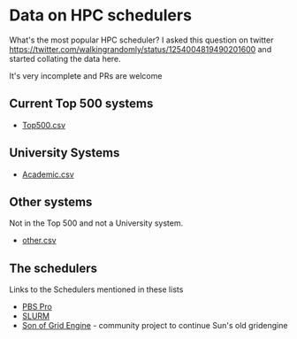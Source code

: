 # Data on HPC schedulers

What's the most popular HPC scheduler?  I asked this question on twitter https://twitter.com/walkingrandomly/status/1254004819490201600 and started collating the data here.  

It's very incomplete and PRs are welcome

## Current Top 500 systems

* [Top500.csv](./top500.csv)

## University Systems

* [Academic.csv](./academic.csv)

## Other systems

Not in the Top 500 and not a University system.

* [other.csv](./other.csv)

## The schedulers

Links to the Schedulers mentioned in these lists

* [PBS Pro](https://www.pbspro.org/)
* [SLURM](https://slurm.schedmd.com/documentation.html)
* [Son of Grid Engine](https://sourceforge.net/projects/gridengine/) - community project to continue Sun's old gridengine 

